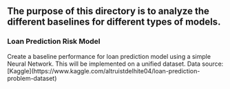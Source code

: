 ## The purpose of this directory is to analyze the different baselines for different types of models. 


### Loan Prediction Risk Model

<p>Create a baseline performance for loan prediction model using a simple Neural Network. This will be implemented on a unified dataset. Data source: [Kaggle](https://www.kaggle.com/altruistdelhite04/loan-prediction-problem-dataset) </p>